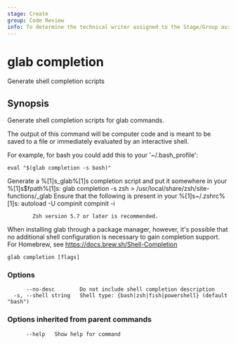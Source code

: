 ```yaml
---
stage: Create
group: Code Review
info: To determine the technical writer assigned to the Stage/Group associated with this page, see https://about.gitlab.com/handbook/product/ux/technical-writing/#assignments
---
```


<!--
This documentation is auto generated by a script.
Please do not edit this file directly, check cmd/gen-docs/docs.go.
-->

# glab completion

Generate shell completion scripts

## Synopsis

Generate shell completion scripts for glab commands.

The output of this command will be computer code and is meant to be saved to a
file or immediately evaluated by an interactive shell.

For example, for bash you could add this to your '~/.bash_profile':

	eval "$(glab completion -s bash)"

Generate a %[1]s_glab%[1]s completion script and put it somewhere in your %[1]s$fpath%[1]s:
				glab completion -s zsh > /usr/local/share/zsh/site-functions/_glab
			Ensure that the following is present in your %[1]s~/.zshrc%[1]s:
				autoload -U compinit
				compinit -i
			
			Zsh version 5.7 or later is recommended.

When installing glab through a package manager, however, it's possible that
no additional shell configuration is necessary to gain completion support. 
For Homebrew, see <https://docs.brew.sh/Shell-Completion>


```plaintext
glab completion [flags]
```

### Options

```plaintext
      --no-desc        Do not include shell completion description
  -s, --shell string   Shell type: {bash|zsh|fish|powershell} (default "bash")
```

### Options inherited from parent commands

```plaintext
      --help   Show help for command
```

